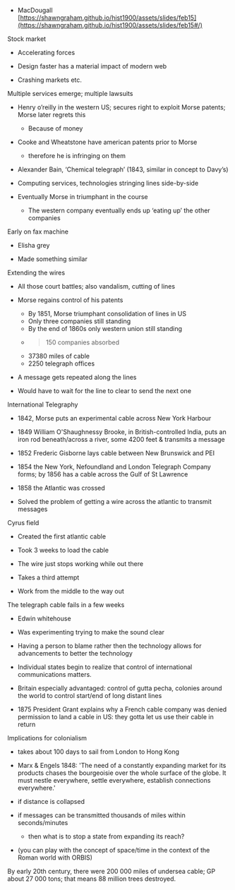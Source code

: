 
-   MacDougall
[https://shawngraham.github.io/hist1900/assets/slides/feb15](https://shawngraham.github.io/hist1900/assets/slides/feb15#/)

Stock market 

- Accelerating forces 

-  Design faster has a material impact of modern web 

- Crashing markets etc. 

Multiple services emerge; multiple lawsuits 

-   Henry o’reilly in the western US; secures right to exploit Morse patents; Morse later regrets this 
	-   Because of money 

-   Cooke and Wheatstone have american patents prior to Morse 
	-   therefore he is infringing on them 

-   Alexander Bain, ‘Chemical telegraph’ (1843, similar in concept to Davy’s)

-   Computing services, technologies stringing lines side-by-side 

-   Eventually Morse in triumphant in the course 
	-   The western company eventually ends up ‘eating up’ the other companies 

Early on fax machine 

-   Elisha grey

-   Made something similar 

Extending the wires 

-   All those court battles; also vandalism, cutting of lines 

-   Morse regains control of his patents 
	-   By 1851, Morse triumphant consolidation of lines in US
	-   Only three companies still standing 
	-   By the end of 1860s only western union still standing 
	-   > 150 companies absorbed 
	-   37380 miles of cable 
	-   2250 telegraph offices 

-   A message gets repeated along the lines 

-   Would have to wait for the line to clear to send the next one 

International Telegraphy

-   1842, Morse puts an experimental cable across New York Harbour

-   1849 William O'Shaughnessy Brooke, in British-controlled India, puts an iron rod beneath/across a river, some 4200 feet & transmits a message

-   1852 Frederic Gisborne lays cable between New Brunswick and PEI

-   1854 the New York, Nefoundland and London Telegraph Company forms; by 1856 has a cable across the Gulf of St Lawrence

-   1858 the Atlantic was crossed

-   Solved the problem of getting a wire across the atlantic to transmit messages 

Cyrus field 

-   Created the first atlantic cable 

-   Took 3 weeks to load the cable 

-   The wire just stops working while out there 

-   Takes a third attempt 

-   Work from the middle to the way out 

The telegraph cable fails in a few weeks 

-   Edwin whitehouse 

-   Was experimenting trying to make the sound clear 

-   Having a person to blame rather then the technology allows for advancements to better the technology 


-   Individual states begin to realize that control of international communications matters.

-   Britain especially advantaged: control of gutta pecha, colonies around the world to control start/end of long distant lines

-   1875 President Grant explains why a French cable company was denied permission to land a cable in US: they gotta let us use their cable in return

Implications for colonialism

-   takes about 100 days to sail from London to Hong Kong

-   Marx & Engels 1848: 'The need of a constantly expanding market for its products chases the bourgeoisie over the whole surface of the globe. It must nestle everywhere, settle everywhere, establish connections everywhere.'

-   if distance is collapsed

-   if messages can be transmitted thousands of miles within seconds/minutes
	-   then what is to stop a state from expanding its reach?

-   (you can play with the concept of space/time in the context of the Roman world with ORBIS)

By early 20th century, there were 200 000 miles of undersea cable; GP about 27 000 tons; that means 88 million trees destroyed.

